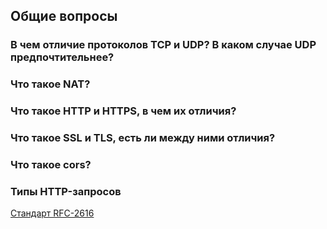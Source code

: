 ## Общие вопросы

### В чем отличие протоколов TCP и UDP? В каком случае UDP предпочтительнее?  

### Что такое NAT?  

### Что такое HTTP и HTTPS, в чем их отличия?  

### Что такое SSL и TLS, есть ли между ними отличия?  

### Что такое cors?  


### Типы HTTP-запросов
[Стандарт RFC-2616](https://datatracker.ietf.org/doc/html/rfc2616)  
